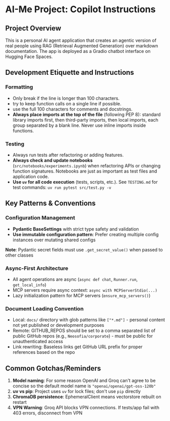 # AI-Me Project: Copilot Instructions

## Project Overview

This is a personal AI agent application that creates an agentic version of real people using RAG (Retrieval Augmented Generation) over markdown documentation. The app is deployed as a Gradio chatbot interface on Hugging Face Spaces.

## Development Etiquette and Instructions

### Formatting

- Only break if the line is longer than 100 characters.
- try to keep function calls on a single line if possible.
- use the full 100 characters for comments and docstrings.
- **Always place imports at the top of the file** (following PEP 8): standard library imports first, then third-party imports, then local imports, each group separated by a blank line. Never use inline imports inside functions.

### Testing

- Always run tests after refactoring or adding features.
- **Always check and update notebooks** (`src/notebooks/experiments.ipynb`) when refactoring APIs or changing function signatures. Notebooks are just as important as test files and application code.
- **Use `uv` for all code execution** (tests, scripts, etc.). See `TESTING.md` for test commands: `uv run pytest src/test.py -v`

## Key Patterns & Conventions

### Configuration Management
- **Pydantic BaseSettings** with strict type safety and validation
- **Use immutable configuration pattern**: Prefer creating multiple config instances over mutating shared configs

**Note**: Pydantic secret fields must use `.get_secret_value()` when passed to other classes

### Async-First Architecture

- All agent operations are async (`async def chat`, `Runner.run`, `get_local_info`)
- MCP servers require async context: `async with MCPServerStdio(...)`
- Lazy initialization pattern for MCP servers (`ensure_mcp_servers()`)

### Document Loading Convention

- Local: `docs/` directory with glob patterns like `["*.md"]` - personal content not yet published or development purposes
- Remote: GITHUB_REPOS should be set to a comma separated list of public GitHub repos (e.g., `Neosofia/corporate`) - must be public for unauthenticated access
- Link rewriting: Baseless links get GitHub URL prefix for proper references based on the repo

## Common Gotchas/Reminders

1. **Model naming**: For some reason OpenAI and Groq can't agree to be concise so the default model name is `"openai/openai/gpt-oss-120b"` 
1. **uv vs pip**: Project uses `uv` for lock files; don't use `pip` directly
1. **ChromaDB persistence**: EphemeralClient means vectorstore rebuilt on restart
1. **VPN Warning**: Groq API blocks VPN connections. If tests/app fail with 403 errors, disconnect from VPN
